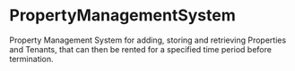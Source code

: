 # PropertyManagementSystem
Property Management System for adding, storing and retrieving Properties and Tenants, that can then be rented for a specified time period before termination.
